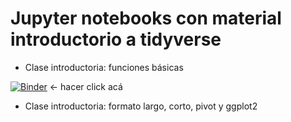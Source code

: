 # Jupyter notebooks con material introductorio a tidyverse

* Clase introductoria: funciones básicas

[![Binder](https://mybinder.org/badge_logo.svg)](https://mybinder.org/v2/gh/Saryace/clases_intro_tidyverse/main) <- hacer click acá

* Clase introductoria: formato largo, corto, pivot y ggplot2
